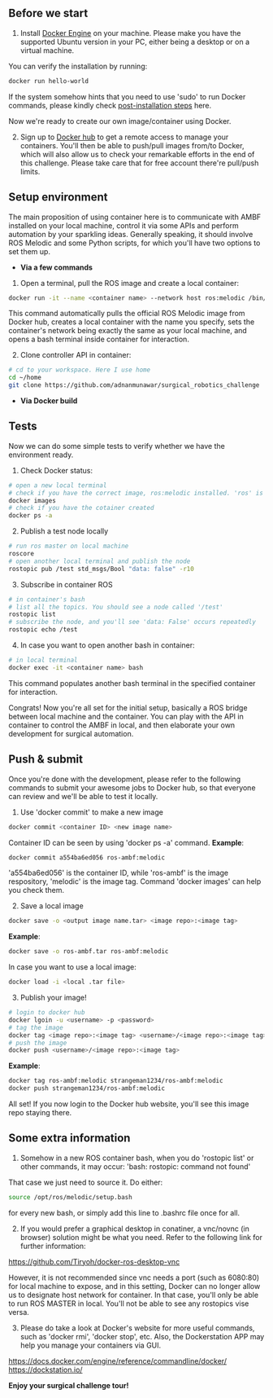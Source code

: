 ## Before we start

1. Install [Docker Engine](https://docs.docker.com/engine/install/ubuntu/) on your machine. Please make you have the supported Ubuntu version in your PC, either being a desktop or on a virtual machine.

You can verify the installation by running:
```bash
docker run hello-world
```

If the system somehow hints that you need to use 'sudo' to run Docker commands, please kindly check [post-installation steps](https://docs.docker.com/engine/install/linux-postinstall/) here.

Now we're ready to create our own image/container using Docker.

2. Sign up to [Docker hub](https://hub.docker.com/) to get a remote access to manage your containers. You'll then be able to push/pull images from/to Docker, which will also allow us to check your remarkable efforts in the end of this challenge. Please take care that for free account there're pull/push limits.


## Setup environment

The main proposition of using container here is to communicate with AMBF installed on your local machine, control it via some APIs and perform automation by your sparkling ideas. Generally speaking, it should involve ROS Melodic and some Python scripts, for which you'll have two options to set them up.

- **Via a few commands**

1. Open a terminal, pull the ROS image and create a local container:

```bash
docker run -it --name <container name> --network host ros:melodic /bin/bash
```

This command automatically pulls the official ROS Melodic image from Docker hub, creates a local container with the name you specify, sets the container's network being exactly the same as your local machine, and opens a bash terminal inside container for interaction.

2. Clone controller API in container:

```bash
# cd to your workspace. Here I use home
cd ~/home
git clone https://github.com/adnanmunawar/surgical_robotics_challenge 
```

- **Via Docker build**

## Tests

Now we can do some simple tests to verify whether we have the environment ready.

1. Check Docker status:
```bash
# open a new local terminal
# check if you have the correct image, ros:melodic installed. 'ros' is under 'RESPOSITORY', 'melodic' is under 'TAG'
docker images
# check if you have the cotainer created
docker ps -a
```

2. Publish a test node locally
```bash
# run ros master on local machine
roscore
# open another local terminal and publish the node
rostopic pub /test std_msgs/Bool "data: false" -r10
```
3. Subscribe in container ROS
```bash
# in container's bash
# list all the topics. You should see a node called '/test'
rostopic list
# subscribe the node, and you'll see 'data: False' occurs repeatedly
rostopic echo /test
```

4. In case you want to open another bash in container:
```bash
# in local terminal
docker exec -it <container name> bash
```
This command populates another bash terminal in the specified container for interaction.

Congrats! Now you're all set for the initial setup, basically a ROS bridge between local machine and the container. You can play with the API in container to control the AMBF in local, and then elaborate your own development for surgical automation.

## Push & submit

Once you're done with the development, please refer to the following commands to submit your awesome jobs to Docker hub, so that everyone can review and we'll be able to test it locally.

1. Use 'docker commit' to make a new image
```bash
docker commit <container ID> <new image name>
```
Container ID can be seen by using 'docker ps -a' command. **Example**:
```bash
docker commit a554ba6ed056 ros-ambf:melodic
```
'a554ba6ed056' is the container ID, while 'ros-ambf' is the image respository, 'melodic' is the image tag. Command 'docker images' can help you check them.

2. Save a local image
```bash
docker save -o <output image name.tar> <image repo>:<image tag>
```
**Example**:
```bash
docker save -o ros-ambf.tar ros-ambf:melodic
```
In case you want to use a local image:
```bash
docker load -i <local .tar file>
```

3. Publish your image!
```bash
# login to docker hub
docker lgoin -u <username> -p <password>
# tag the image
docker tag <image repo>:<image tag> <username>/<image repo>:<image tag>
# push the image
docker push <username>/<image repo>:<image tag>
```
**Example**:
```bash
docker tag ros-ambf:melodic strangeman1234/ros-ambf:melodic
docker push strangeman1234/ros-ambf:melodic
```

All set! If you now login to the Docker hub website, you'll see this image repo staying there.

## Some extra information

1. Somehow in a new ROS container bash, when you do 'rostopic list' or other commands, it may occur: 'bash: rostopic: command not found'

That case we just need to source it. Do either:
``` bash
source /opt/ros/melodic/setup.bash 
```
for every new bash, or simply add this line to .bashrc file once for all.

2. If you would prefer a graphical desktop in conatiner, a vnc/novnc (in browser) solution might be what you need. Refer to the following link for further information:

https://github.com/Tiryoh/docker-ros-desktop-vnc

However, it is not recommended since vnc needs a port (such as 6080:80) for local machine to expose, and in this setting, Docker can no longer allow us to designate host network for container. In that case, you'll only be able to run ROS MASTER in local. You'll not be able to see any rostopics vise versa.

3. Please do take a look at Docker's website for more useful commands, such as 'docker rmi', 'docker stop', etc. Also, the Dockerstation APP may help you manage your containers via GUI.

https://docs.docker.com/engine/reference/commandline/docker/
https://dockstation.io/

**Enjoy your surgical challenge tour!** 